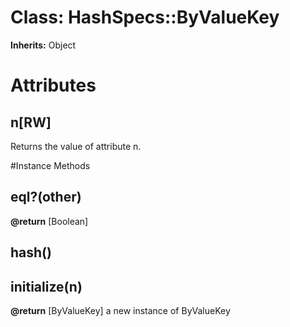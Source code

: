 # Class: HashSpecs::ByValueKey
**Inherits:** Object
    



# Attributes
## n[RW] [](#attribute-i-n)
Returns the value of attribute n.


#Instance Methods
## eql?(other) [](#method-i-eql?)

**@return** [Boolean] 

## hash() [](#method-i-hash)

## initialize(n) [](#method-i-initialize)

**@return** [ByValueKey] a new instance of ByValueKey

